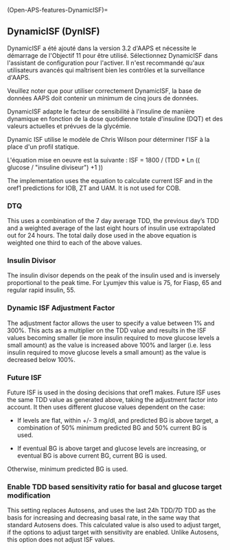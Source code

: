 (Open-APS-features-DynamicISF)=
## DynamicISF (DynISF)
DynamicISF a été ajouté dans la version 3.2 d'AAPS et nécessite le démarrage de l'Objectif 11 pour être utilisé. Sélectionnez DynamicISF dans l'assistant de configuration pour l'activer. Il n'est recommandé qu'aux utilisateurs avancés qui maîtrisent bien les contrôles et la surveillance d'AAPS.

Veuillez noter que pour utiliser correctement DynamicISF, la base de données AAPS doit contenir un minimum de cinq jours de données.

DynamicISF adapte le facteur de sensibilité à l'insuline de manière dynamique en fonction de la dose quotidienne totale d'insuline (DQT) et des valeurs actuelles et prévues de la glycémie.

Dynamic ISF utilise le modèle de Chris Wilson pour déterminer l'ISF à la place d'un profil statique.

L'équation mise en oeuvre est la suivante : ISF = 1800 / (TDD * Ln (( glucose / "insuline diviseur") +1 ))

The implementation uses the equation to calculate current ISF and in the oref1 predictions for IOB, ZT and UAM. It is not used for COB.

### DTQ
This uses a combination of the 7 day average TDD, the previous day’s TDD and a weighted average of the last eight hours of insulin use extrapolated out for 24 hours. The total daily dose used in the above equation is weighted one third to each of the above values.

### Insulin Divisor
The insulin divisor depends on the peak of the insulin used and is inversely proportional to the peak time. For Lyumjev this value is 75, for Fiasp, 65 and regular rapid insulin, 55.

### Dynamic ISF Adjustment Factor
The adjustment factor allows the user to specify a value between 1% and 300%. This acts as a multiplier on the TDD value and results in the ISF values becoming smaller (ie more insulin required to move glucose levels a small amount) as the value is increased above 100% and larger (i.e. less insulin required to move glucose levels a small amount) as the value is decreased below 100%.

### Future ISF

Future ISF is used in the dosing decisions that oref1 makes. Future ISF uses the same TDD value as generated above, taking the adjustment factor into account. It then uses different glucose values dependent on the case:

* If levels are flat, within +/- 3 mg/dl, and predicted BG is above target, a combination of 50% minimum predicted BG and 50% current BG is used.

* If eventual BG is above target and glucose levels are increasing, or eventual BG is above current BG, current BG is used.

Otherwise, minimum predicted BG is used.

### Enable TDD based sensitivity ratio for basal and glucose target modification

This setting replaces Autosens, and uses the last 24h TDD/7D TDD as the basis for increasing and decreasing basal rate, in the same way that standard Autosens does. This calculated value is also used to adjust target, if the options to adjust target with sensitivity are enabled. Unlike Autosens, this option does not adjust ISF values. 
